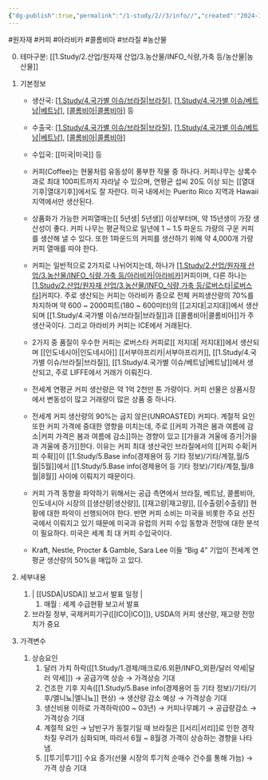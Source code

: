 ```yaml
---
{"dg-publish":true,"permalink":"/1-study/2//3/info//","created":"2024-11-20T21:02:28.934+09:00","updated":"2025-06-26T15:35:15.312+09:00"}
---
```


#원자재 #커피 #아라비카 #콜롬비아 #브라질 #농산물 


0. 테마구분: [[1.Study/2.산업/원자재 산업/3.농산물/INFO_식량,가축 등/농산물\|농산물]]


1. 기본정보

	- 생산국: [[1.Study/4.국가별 이슈/브라질\|브라질]](36%), [[1.Study/4.국가별 이슈/베트남\|베트남]](13%), [[콜롬비아\|콜롬비아]](10%) 등
	- 수출국: [[1.Study/4.국가별 이슈/브라질\|브라질]](28%), [[1.Study/4.국가별 이슈/베트남\|베트남]](15%), [[콜롬비아\|콜롬비아]](12%)
	- 수입국: [[미국\|미국]] 등
	
	- 커피(Coffee)는 현물처럼 유동성이 풍부한 작물 중 하나다. 커피나무는 상록수과로 최대 100피트까지 자라날 수 있으며, 연평균 섭씨 20도 이상 되는 [[열대기후\|열대기후]]에서도 잘 자란다. 미국 내에서는 Puerito Rico 지역과 Hawaii 지역에서만 생산된다. 
	- 상품화가 가능한 커피열매는[[ 5년생\| 5년생]] 이상부터며, 약 15년생이 가장 생산성이 좋다. 커피 나무는 평균적으로 일년에 1 ~ 1.5 파운드 가량의 구운 커피를 생산해 낼 수 있다. 또한 1파운드의 커피를 생산하기 위해 약 4,000개 가량 커피 열매를 따야 한다. 
	- 커피는 일반적으로 2가지로 나뉘어지는데, 하나가 [[1.Study/2.산업/원자재 산업/3.농산물/INFO_식량,가축 등/아라비카\|아라비카]](Arabica)커피이며, 다른 하나는 [[1.Study/2.산업/원자재 산업/3.농산물/INFO_식량,가축 등/로버스타\|로버스타]](robusta)커피다. 주로 생산되는 커피는 아라비카 종으로 전체 커피생산량의 70%를 차지하며 약 600 ~ 2000피트(180 ~ 600미터)의 [[고지대\|고지대]]에서 생산되며 [[1.Study/4.국가별 이슈/브라질\|브라질]]과 [[콜롬비아\|콜롬비아]]가 주 생산국이다. 그리고 아라비카 커피는 ICE에서 거래된다. 
	- 2가지 중 품질이 우수한 커피는 로버스타 커피로[[ 저지대\| 저지대]]에서 생산되며 [[인도네시아\|인도네시아]] [[서부아프리카\|서부아프리카]], [[1.Study/4.국가별 이슈/브라질\|브라질]], [[1.Study/4.국가별 이슈/베트남\|베트남]]에서 생산되고, 주로 LIFFE에서 거래가 이뤄진다. 
	- 전세계 연평균 커피 생산량은 약 1억 2천만 톤 가량이다. 커피 선물은 상품시장에서 변동성이 많고 거래량이 많은 상품 중 하나다. 
	- 전세계 커피 생산량의 90%는 굽지 않은(UNROASTED) 커피다. 계절적 요인 또한 커피 가격에 중대한 영향을 미치는데, 주로 [[커피 가격은 봄과 여름에 감소\|커피 가격은 봄과 여름에 감소]]하는 경향이 있고 [[가을과 겨울에 증가\|가을과 겨울에 증가]]한다. 이유는 커피 최대 생산국인 브라질에서의 [[커피 수확\|커피 수확]]이 [[1.Study/5.Base info(경제용어 등 기타 정보)/기타/계절,월/5월\|5월]]에서 [[1.Study/5.Base info(경제용어 등 기타 정보)/기타/계절,월/8월\|8월]] 사이에 이뤄지기 때문이다. 
	- 커피 가격 동향을 파악하기 위해서는 공급 측면에서 브라질, 베트남, 콜롬비아, 인도네시아 시장의 [[생산량\|생산량]], [[재고량\|재고량]], [[수출량\|수출량]] 현황에 대한 파악이 선행되어야 한다. 반면 커피 소비는 미국을 비롯한 주요 선진국에서 이뤄지고 있기 때문에 미국과 유럽의 커피 수입 동향과 전망에 대한 분석이 필요하다. 미국은 세계 최 대 커피 수입국이다. 
	- Kraft, Nestle, Procter & Gamble, Sara Lee 이들 “Big 4” 기업이 전세계 연평균 생산량의 50%을 매입하 고 있다.


1. 세부내용
	1. | [[USDA\|USDA]] 보고서 발표 일정 | 
		1. 매월 : 세계 수급현황 보고서 발표
	2. 브라질 정부, 국제커피기구([[ICO\|ICO]]), USDA의 커피 생산량, 재고량 전망치가 중요


2. 가격변수
	1. 상승요인
		1. 달러 가치 하락([[1.Study/1.경제/매크로/6.외환/INFO_외환/달러 약세\|달러 약세]]) → 공급가액 상승 → 가격상승 기대 
		2. 건조한 기후 지속([[1.Study/5.Base info(경제용어 등 기타 정보)/기타/기후/엘니뇨\|엘니뇨]] 현상) → 생산량 감소 예상 → 가격상승 기대 
		3. 생산비용 이하로 가격하락(00 ~ 03년) → 커피나무폐기 → 공급량감소 → 가격상승 기대
		4. 계절적 요인 → 남반구가 동절기일 때 브라질은 [[서리\|서리]]로 인한 경작차질 우려가 심화되며, 따라서 6월 ~ 8월경 가격이 상승하는 경향을 나타냄.
		5. [[투기\|투기]] 수요 증가(선물 시장의 투기적 순매수 건수를 통해 가늠) → 가격 상승 기대